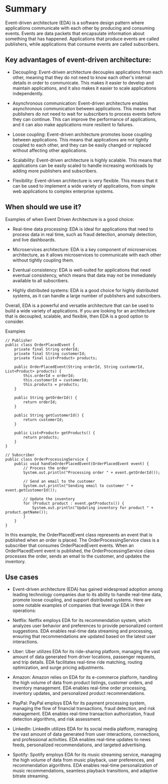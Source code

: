
# Summary

Event-driven architecture (EDA) is a software design pattern where applications communicate with each other by producing and consuming events. Events are data packets that encapsulate information about something that has happened. Applications that produce events are called publishers, while applications that consume events are called subscribers.

## Key advantages of event-driven architecture:

 * Decoupling: Event-driven architecture decouples applications from each other, meaning that they do not need to know each other's internal details in order to communicate. This makes it easier to develop and maintain applications, and it also makes it easier to scale applications independently.

 * Asynchronous communication: Event-driven architecture enables asynchronous communication between applications. This means that publishers do not need to wait for subscribers to process events before they can continue. This can improve the performance of applications, and it can also make applications more resilient to failures.

 * Loose coupling: Event-driven architecture promotes loose coupling between applications. This means that applications are not tightly coupled to each other, and they can be easily changed or replaced without affecting other applications.

 * Scalability: Event-driven architecture is highly scalable. This means that applications can be easily scaled to handle increasing workloads by adding more publishers and subscribers.

 * Flexibility: Event-driven architecture is very flexible. This means that it can be used to implement a wide variety of applications, from simple web applications to complex enterprise systems.


## When should we use it?

Examples of when Event Driven Architecture is a good choice:

 * Real-time data processing: EDA is ideal for applications that need to process data in real time, such as fraud detection, anomaly detection, and live dashboards.

 * Microservices architecture: EDA is a key component of microservices architecture, as it allows microservices to communicate with each other without tightly coupling them.

 * Eventual consistency: EDA is well-suited for applications that need eventual consistency, which means that data may not be immediately available to all subscribers.

 * Highly distributed systems: EDA is a good choice for highly distributed systems, as it can handle a large number of publishers and subscribers.

Overall, EDA is a powerful and versatile architecture that can be used to build a wide variety of applications. If you are looking for an architecture that is decoupled, scalable, and flexible, then EDA is a good option to consider.

Examples

```
// Publisher
public class OrderPlacedEvent {
    private final String orderId;
    private final String customerId;
    private final List<Product> products;

    public OrderPlacedEvent(String orderId, String customerId, List<Product> products) {
        this.orderId = orderId;
        this.customerId = customerId;
        this.products = products;
    }

    public String getOrderId() {
        return orderId;
    }

    public String getCustomerId() {
        return customerId;
    }

    public List<Product> getProducts() {
        return products;
    }
}

// Subscriber
public class OrderProcessingService {
    public void handleOrderPlacedEvent(OrderPlacedEvent event) {
        // Process the order
        System.out.println("Processing order " + event.getOrderId());

        // Send an email to the customer
        System.out.println("Sending email to customer " + event.getCustomerId());

        // Update the inventory
        for (Product product : event.getProducts()) {
            System.out.println("Updating inventory for product " + product.getName());
        }
    }
}

```

In this example, the OrderPlacedEvent class represents an event that is published when an order is placed. The OrderProcessingService class is a subscriber that consumes OrderPlacedEvent events. When an OrderPlacedEvent event is published, the OrderProcessingService class processes the order, sends an email to the customer, and updates the inventory.

## Use cases

 * Event-driven architecture (EDA) has gained widespread adoption among leading technology companies due to its ability to handle real-time data, promote loose coupling, and support distributed systems. Here are some notable examples of companies that leverage EDA in their operations:

 * Netflix: Netflix employs EDA for its recommendation system, which analyzes user behavior and preferences to provide personalized content suggestions. EDA enables real-time data streaming and processing, ensuring that recommendations are updated based on the latest user interactions.

 * Uber: Uber utilizes EDA for its ride-sharing platform, managing the vast amount of data generated from driver locations, passenger requests, and trip details. EDA facilitates real-time ride matching, routing optimization, and surge pricing adjustments.

 * Amazon: Amazon relies on EDA for its e-commerce platform, handling the high volume of data from product listings, customer orders, and inventory management. EDA enables real-time order processing, inventory updates, and personalized product recommendations.

 * PayPal: PayPal employs EDA for its payment processing system, managing the flow of financial transactions, fraud detection, and risk management. EDA enables real-time transaction authorization, fraud detection algorithms, and risk assessment.

 * LinkedIn: LinkedIn utilizes EDA for its social media platform, managing the vast amount of data generated from user interactions, connections, and professional activities. EDA enables real-time updates to news feeds, personalized recommendations, and targeted advertising.

 * Spotify: Spotify employs EDA for its music streaming service, managing the high volume of data from music playback, user preferences, and recommendation algorithms. EDA enables real-time personalization of music recommendations, seamless playback transitions, and adaptive bitrate streaming.


